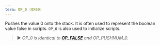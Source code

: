 ```yaml
---
term: OP_0 (0X00)
---
```


Pushes the value 0 onto the stack. It is often used to represent the boolean value false in scripts. `OP_0` is also used to initialize scripts.

> ► *OP_0 is identical to **[OP_FALSE](/dictionnaire/O.md#op_false-0x00)** and OP_PUSHNUM_0.*